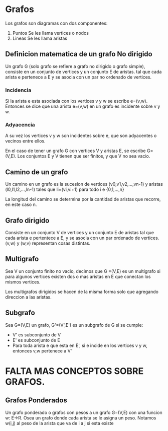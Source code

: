 # Grafos
Los grafos son diagramas con dos componentes:
1. Puntos Se les llama vertices o nodos
2. Lineas Se les llama aristas

## Definicion matematica de un grafo No dirigido
Un grafo G (solo grafo se refiere a grafo no dirigido o grafo simple), consiste en un conjunto de vertices y un conjunto
E de aristas. tal que cada arista e pertenece a E y se asocia con un par no ordenado de vertices.
### Incidencia
Si la arista e esta asociada con los vertices v y w se escribe e=(v,w). Entonces se dice que una arista e=(v,w) en un
grafo es incidente sobre v y w.
### Adyacencia
A su vez los vertices v y w son incidentes sobre e, que son adyacentes o vecinos entre ellos.

En el caso de tener un grafo G con vertices V y aristas E, se escribe G=(V,E). Los conjuntos E y V tienen que ser
finitos, y que V no sea vacio.

## Camino de un grafo
Un camino en un grafo es la sucesion de vertices (v0,v1,v2,...,vn-1) y aristas (l0,l1,l2,...,ln-1) tales que
li=(vi,vi+1) para todo i e {0,1,...,n}

La longitud del camino se determina por la cantidad de aristas que recorre, en este caso n.

## Grafo dirigido
Consiste en un conjunto V de vertices y un conjunto E de aristas tal que cada arista e pertentece a E, y se asocia con
un par ordenado de vertices. (v,w) y (w,v)  representan cosas distintas.

## Multigrafo
Sea V un conjunto finito no vacio, decimos que G =(V,E) es un multigrafo si para algunos vertices existen dos o mas
aristas en E que conectan los mismos vertices.

Los multigrafos dirigidos se hacen de la misma forma solo que agregando direccion a las aristas.

## Subgrafo
Sea G=(V,E) un grafo, G'=(V',E') es un subgrafo de G si se cumple:
- V' es subconjunto de V
- E' es subconjunto de E
- Para toda arista e que esta en E', si e incide en los vertices v y w, entonces v,w pertenece a V'


# FALTA MAS CONCEPTOS SOBRE GRAFOS.

## Grafos Ponderados
Un grafo ponderado o grafos con pesos a un grafo G=(V,E) con una funcion w: E->R. Osea un grafo donde cada arista se le
asigna un peso. Notamos w(i,j) al peso de la arista que va de i a j si esta existe